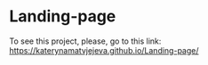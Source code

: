 # Landing-page

To see this project, please, go to this link: 
https://katerynamatvjejeva.github.io/Landing-page/
